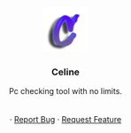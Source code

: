 
<a id="readme-top"></a>

<!-- PROJECT LOGO -->
<br />
<div align="center">
  <a href="https://github.com/playboifusi/Celine">
    <img src="Images/Untitled.png" alt="Logo" width="80" height="80">
  </a>

<h3 align="center">Celine</h3>

  <p align="center">
    Pc checking tool with no limits.
    <br />
    <br />
    <br />
    ·
    <a href="https://github.com/playboifusi/Celine/issues/new?labels=bug&template=bug-report---.md">Report Bug</a>
    ·
    <a href="https://github.com/playboifusi/Celine/issues/new?labels=enhancement&template=feature-request---.md">Request Feature</a>
  </p>
</div>




<!-- MARKDOWN LINKS & IMAGES -->
<!-- https://www.markdownguide.org/basic-syntax/#reference-style-links -->
[contributors-shield]: https://img.shields.io/github/contributors/playboifusi/Celine.svg?style=for-the-badge
[contributors-url]: https://github.com/playboifusi/Celine/graphs/contributors
[forks-shield]: https://img.shields.io/github/forks/playboifusi/Celine.svg?style=for-the-badge
[forks-url]: https://github.com/playboifusi/Celine/network/members
[stars-shield]: https://img.shields.io/github/stars/playboifusi/Celine.svg?style=for-the-badge
[stars-url]: https://github.com/playboifusi/Celine/stargazers
[issues-shield]: https://img.shields.io/github/issues/playboifusi/Celine.svg?style=for-the-badge
[issues-url]: https://github.com/playboifusi/Celine/issues
[license-shield]: https://img.shields.io/github/license/playboifusi/Celine.svg?style=for-the-badge
[license-url]: https://github.com/playboifusi/Celine/blob/master/LICENSE.txt
[linkedin-shield]: https://img.shields.io/badge/-LinkedIn-black.svg?style=for-the-badge&logo=linkedin&colorB=555
[linkedin-url]: https://linkedin.com/in/linkedin_username
[product-screenshot]: images/screenshot.png
[Next.js]: https://img.shields.io/badge/next.js-000000?style=for-the-badge&logo=nextdotjs&logoColor=white
[Next-url]: https://nextjs.org/
[React.js]: https://img.shields.io/badge/React-20232A?style=for-the-badge&logo=react&logoColor=61DAFB
[React-url]: https://reactjs.org/
[Vue.js]: https://img.shields.io/badge/Vue.js-35495E?style=for-the-badge&logo=vuedotjs&logoColor=4FC08D
[Vue-url]: https://vuejs.org/
[Angular.io]: https://img.shields.io/badge/Angular-DD0031?style=for-the-badge&logo=angular&logoColor=white
[Angular-url]: https://angular.io/
[Svelte.dev]: https://img.shields.io/badge/Svelte-4A4A55?style=for-the-badge&logo=svelte&logoColor=FF3E00
[Svelte-url]: https://svelte.dev/
[Laravel.com]: https://img.shields.io/badge/Laravel-FF2D20?style=for-the-badge&logo=laravel&logoColor=white
[Laravel-url]: https://laravel.com
[Bootstrap.com]: https://img.shields.io/badge/Bootstrap-563D7C?style=for-the-badge&logo=bootstrap&logoColor=white
[Bootstrap-url]: https://getbootstrap.com
[JQuery.com]: https://img.shields.io/badge/jQuery-0769AD?style=for-the-badge&logo=jquery&logoColor=white
[JQuery-url]: https://jquery.com 
